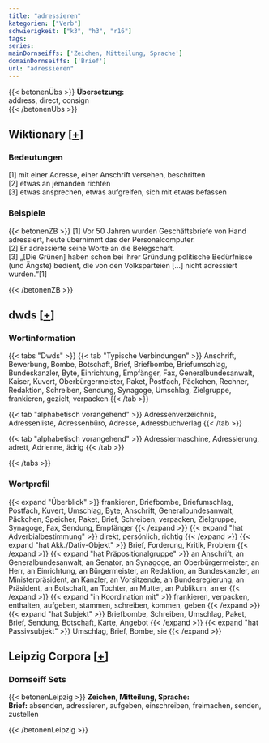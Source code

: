```yaml
---
title: "adressieren"
kategorien: ["Verb"]
schwierigkeit: ["k3", "h3", "r16"]
tags:
series:
mainDornseiffs: ['Zeichen, Mitteilung, Sprache']
domainDornseiffs: ['Brief']
url: "adressieren"
---
```


{{< betonenÜbs >}}
**Übersetzung:**  
address, direct, consign  
{{< /betonenÜbs >}}

## Wiktionary [[+](https://de.wiktionary.org/wiki/adressieren)]

### Bedeutungen
[1] mit einer Adresse, einer Anschrift versehen, beschriften  
[2] etwas an jemanden richten  
[3] etwas ansprechen, etwas aufgreifen, sich mit etwas befassen  

### Beispiele
{{< betonenZB >}}
[1] Vor 50 Jahren wurden Geschäftsbriefe von Hand adressiert, heute übernimmt das der Personalcomputer.  
[2] Er adressierte seine Worte an die Belegschaft.  
[3] „[Die Grünen] haben schon bei ihrer Gründung politische Bedürfnisse (und Ängste) bedient, die von den Volksparteien [...] nicht adressiert wurden.“[1]  

{{< /betonenZB >}}


## dwds [[+](https://www.dwds.de/wb/adressieren)]

### Wortinformation
{{< tabs "Dwds" >}}
{{< tab "Typische Verbindungen" >}}
Anschrift, Bewerbung, Bombe, Botschaft, Brief, Briefbombe, Briefumschlag, Bundeskanzler, Byte, Einrichtung, Empfänger, Fax, Generalbundesanwalt, Kaiser, Kuvert, Oberbürgermeister, Paket, Postfach, Päckchen, Rechner, Redaktion, Schreiben, Sendung, Synagoge, Umschlag, Zielgruppe, frankieren, gezielt, verpacken
{{< /tab >}}

{{< tab "alphabetisch vorangehend" >}}
Adressenverzeichnis, Adressenliste, Adressenbüro, Adresse, Adressbuchverlag
{{< /tab >}}

{{< tab "alphabetisch vorangehend" >}}
Adressiermaschine, Adressierung, adrett, Adrienne, ädrig
{{< /tab >}}

{{< /tabs >}}

### Wortprofil
{{< expand "Überblick" >}} frankieren, Briefbombe, Briefumschlag, Postfach, Kuvert, Umschlag, Byte, Anschrift, Generalbundesanwalt, Päckchen, Speicher, Paket, Brief, Schreiben, verpacken, Zielgruppe, Synagoge, Fax, Sendung, Empfänger {{< /expand >}}
{{< expand "hat Adverbialbestimmung" >}} direkt, persönlich, richtig {{< /expand >}}
{{< expand "hat Akk./Dativ-Objekt" >}} Brief, Forderung, Kritik, Problem {{< /expand >}}
{{< expand "hat Präpositionalgruppe" >}} an Anschrift, an Generalbundesanwalt, an Senator, an Synagoge, an Oberbürgermeister, an Herr, an Einrichtung, an Bürgermeister, an Redaktion, an Bundeskanzler, an Ministerpräsident, an Kanzler, an Vorsitzende, an Bundesregierung, an Präsident, an Botschaft, an Tochter, an Mutter, an Publikum, an er {{< /expand >}}
{{< expand "in Koordination mit" >}} frankieren, verpacken, enthalten, aufgeben, stammen, schreiben, kommen, geben {{< /expand >}}
{{< expand "hat Subjekt" >}} Briefbombe, Schreiben, Umschlag, Paket, Brief, Sendung, Botschaft, Karte, Angebot {{< /expand >}}
{{< expand "hat Passivsubjekt" >}} Umschlag, Brief, Bombe, sie {{< /expand >}}

## Leipzig Corpora [[+](https://corpora.uni-leipzig.de/en/res?word=adressieren&corpusId=deu_newscrawl-public_2018)]

### Dornseiff Sets
{{< betonenLeipzig >}}
**Zeichen, Mitteilung, Sprache:**  
**Brief:** absenden, adressieren, aufgeben, einschreiben, freimachen, senden, zustellen  

{{< /betonenLeipzig >}}
